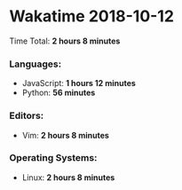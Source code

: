 # Wakatime 2018-10-12

Time Total: **2 hours 8 minutes**

### Languages:
- JavaScript: **1 hours 12 minutes** 
- Python: **56 minutes** 

### Editors:
- Vim: **2 hours 8 minutes** 

### Operating Systems:
- Linux: **2 hours 8 minutes** 


